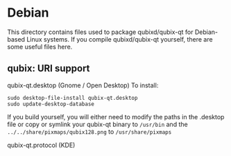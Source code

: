 
Debian
====================
This directory contains files used to package qubixd/qubix-qt
for Debian-based Linux systems. If you compile qubixd/qubix-qt yourself, there are some useful files here.

## qubix: URI support ##


qubix-qt.desktop  (Gnome / Open Desktop)
To install:

	sudo desktop-file-install qubix-qt.desktop
	sudo update-desktop-database

If you build yourself, you will either need to modify the paths in
the .desktop file or copy or symlink your qubix-qt binary to `/usr/bin`
and the `../../share/pixmaps/qubix128.png` to `/usr/share/pixmaps`

qubix-qt.protocol (KDE)

